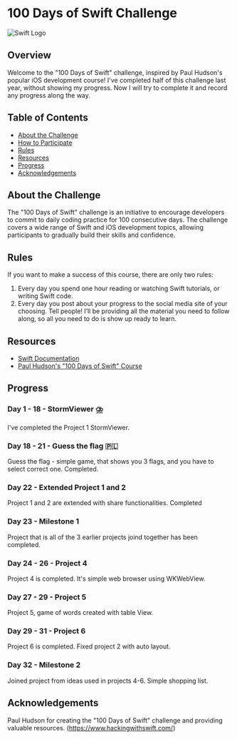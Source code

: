 # 100 Days of Swift Challenge

![Swift Logo](https://upload.wikimedia.org/wikipedia/commons/thumb/9/9d/Swift_logo.svg/1200px-Swift_logo.svg.png)

## Overview

Welcome to the "100 Days of Swift" challenge, inspired by Paul Hudson's popular iOS development course! 
I've completed half of this challenge last year, without showing my progress. Now I will try to complete it and record any progress along the way. 

## Table of Contents

- [About the Challenge](#about-the-challenge)
- [How to Participate](#how-to-participate)
- [Rules](#rules)
- [Resources](#resources)
- [Progress](#progress)
- [Acknowledgements](#acknowledgements)

## About the Challenge

The "100 Days of Swift" challenge is an initiative to encourage developers to commit to daily coding practice for 100 consecutive days. The challenge covers a wide range of Swift and iOS development topics, allowing participants to gradually build their skills and confidence.

## Rules

If you want to make a success of this course, there are only two rules:

1. Every day you spend one hour reading or watching Swift tutorials, or writing Swift code.
2. Every day you post about your progress to the social media site of your choosing. Tell people!
I’ll be providing all the material you need to follow along, so all you need to do is show up ready to learn.

## Resources

- [Swift Documentation](https://docs.swift.org/)
- [Paul Hudson's "100 Days of Swift" Course](https://www.hackingwithswift.com/100)


## Progress

### Day 1 - 18 - StormViewer ⛈️

I've completed the Project 1 StormViewer. 

### Day 18 - 21 - Guess the flag 🇵🇱
Guess the flag - simple game, that shows you 3 flags, and you have to select correct one. Completed. 

### Day 22 - Extended Project 1 and 2 
Project 1 and 2 are extended with share functionalities. Completed

### Day 23 - Milestone 1 
Project that is all of the 3 earlier projects joind together has been completed. 

### Day 24 - 26 - Project 4 
Project 4 is completed. It's simple web browser using WKWebView. 

### Day 27 - 29 - Project 5
Project 5, game of words created with table View.

### Day 29 - 31 - Project 6
Project 6 is completed. Fixed project 2 with auto layout. 

### Day 32 - Milestone 2 
Joined project from ideas used in projects 4-6. Simple shopping list.

## Acknowledgements
Paul Hudson for creating the "100 Days of Swift" challenge and providing valuable resources. (https://www.hackingwithswift.com/)


